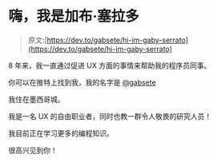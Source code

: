 # 嗨，我是加布·塞拉多

> 原文:[https://dev.to/gabsete/hi-im-gaby-serrato](https://dev.to/gabsete/hi-im-gaby-serrato)

8 年来，我一直通过促进 UX 方面的事情来帮助我的程序员同事。

你可以在推特上找到我，我的名字是 [@gabsete](https://twitter.com/gabsete)

我住在墨西哥城。

我是一名 UX 的自由职业者，同时也教一群令人敬畏的研究人员！

我目前正在学习更多的编程知识。

很高兴见到你！